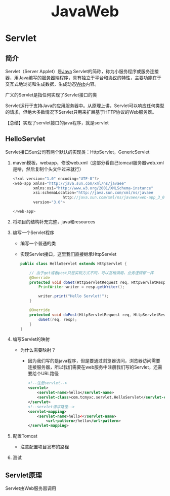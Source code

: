 <center><font size="48px"><b>JavaWeb</b></font></center>

# Servlet

## 简介

Servlet（Server Applet）是[Java](https://baike.baidu.com/item/Java/85979) Servlet的简称，称为小服务程序或服务连接器，用Java编写的[服务器](https://baike.baidu.com/item/服务器/100571)端程序，具有独立于平台和[协议](https://baike.baidu.com/item/协议/13020269)的特性，主要功能在于交互式地浏览和生成数据，生成动态[Web](https://baike.baidu.com/item/Web/150564)内容。

广义的Servlet是指任何实现了Servlet接口的类

Servlet运行于支持Java的应用服务器中。从原理上讲，Servlet可以响应任何类型的请求，但绝大多数情况下Servlet只用来扩展基于HTTP协议的Web服务器。

【总结】实现了servlet接口的java程序，就是servlet

## HelloServlet

Servlet接口Sun公司有两个默认的实现类：HttpServlet，GenericServlet

1. maven模板，webapp，修改web.xml（这部分看自己tomcat服务器web.xml是啥，然后复制个头文件过来就行）

   ```java
   <?xml version="1.0" encoding="UTF-8"?>
   <web-app xmlns="http://java.sun.com/xml/ns/javaee"
            xmlns:xsi="http://www.w3.org/2001/XMLSchema-instance"
            xsi:schemaLocation="http://java.sun.com/xml/ns/javaee
                         http://java.sun.com/xml/ns/javaee/web-app_3_0.xsd"
            version="3.0">
   
   </web-app>
   ```

   

2. 将项目的结构补充完整，java和resources

3. 编写一个Servlet程序

   - 编写一个普通的类

   - 实现Servlet接口，这里我们直接继承HttpServlet

     ```java
     public class HelloServlet extends HttpServlet {
     
         // 由于get或者post只是实现方式不同，可以互相调用，业务逻辑都一样
         @Override
         protected void doGet(HttpServletRequest req, HttpServletResponse resp) throws ServletException, IOException {
             PrintWriter writer = resp.getWriter();
     
             writer.print("Hello Servlet!");
         }
     
         @Override
         protected void doPost(HttpServletRequest req, HttpServletResponse resp) throws ServletException, IOException {
             doGet(req, resp);
         }
     }
     ```

4. 编写Servlet的映射

   - 为什么需要映射？

     - 因为我们写的是java程序，但是要通过浏览器访问，浏览器访问需要连接服务器，所以我们需要在web服务中注册我们写的Servlet，还需要给个URL路径

       ```xml
       <!--注册servlet-->
       <servlet>
           <servlet-name>hello</servlet-name>
           <servlet-class>com.tcmyxc.servlet.HelloServlet</servlet-class>
       </servlet>
       <!--servlet请求路径-->
       <servlet-mapping>
           <servlet-name>hello<</servlet-name>
               <url-pattern>/hello</url-pattern>
       </servlet-mapping>
       ```

       

5. 配置Tomcat

   - 注意配置项目发布的路径

6. 测试



## Servlet原理

Servlet由Web服务器调用